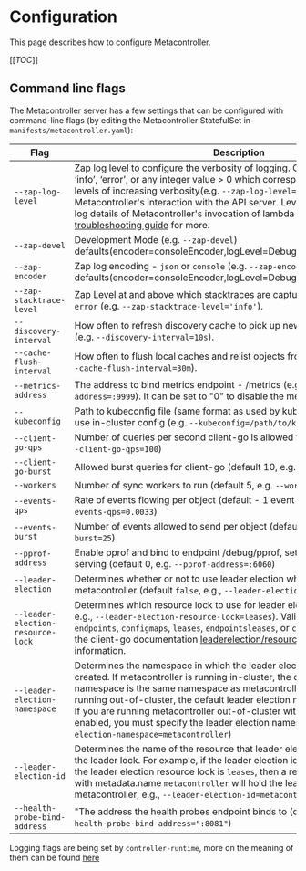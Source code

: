 # Configuration

This page describes how to configure Metacontroller.

[[_TOC_]]

## Command line flags

The Metacontroller server has a few settings that can be configured
with command-line flags (by editing the Metacontroller StatefulSet
in `manifests/metacontroller.yaml`):

| Flag | Description                                                                                                                                                                                                                                                                                                                                                                                                                                                                                  |
| ---- |----------------------------------------------------------------------------------------------------------------------------------------------------------------------------------------------------------------------------------------------------------------------------------------------------------------------------------------------------------------------------------------------------------------------------------------------------------------------------------------------|
| `--zap-log-level` | Zap log level to configure the verbosity of logging. Can be one of ‘debug’, ‘info’, ‘error’, or any integer value > 0 which corresponds to custom debug levels of increasing verbosity(e.g. `--zap-log-level=5`). Level 4 logs Metacontroller's interaction with the API server. Levels 5 and up additionally log details of Metacontroller's invocation of lambda hooks. See the [troubleshooting guide](./troubleshooting.md) for more.                                                    |
| `--zap-devel` | Development Mode (e.g. `--zap-devel`) defaults(encoder=consoleEncoder,logLevel=Debug,stackTraceLevel=Warn).                                                                                                                                                                                                                                                                                                                                                                                  |
| `--zap-encoder` | Zap log encoding - `json` or `console` (e.g. `--zap-encoder='json'`) defaults(encoder=consoleEncoder,logLevel=Debug,stackTraceLevel=Warn).                                                                                                                                                                                                                                                                                                                                                   |
| `--zap-stacktrace-level` | Zap Level at and above which stacktraces are captured - one of `info` or `error` (e.g. `--zap-stacktrace-level='info'`).                                                                                                                                                                                                                                                                                                                                                                     |
| `--discovery-interval` | How often to refresh discovery cache to pick up newly-installed resources (e.g. `--discovery-interval=10s`).                                                                                                                                                                                                                                                                                                                                                                                 |
| `--cache-flush-interval` | How often to flush local caches and relist objects from the API server (e.g. `--cache-flush-interval=30m`).                                                                                                                                                                                                                                                                                                                                                                                  |
| `--metrics-address` | The address to bind metrics endpoint - /metrics (e.g. `--metrics-address=:9999`). It can be set to "0" to disable the metrics serving.                                                                                                                                                                                                                                                                                                                                                       |
| `--kubeconfig` | Path to kubeconfig file (same format as used by kubectl); if not specified, use in-cluster config (e.g. `--kubeconfig=/path/to/kubeconfig`).                                                                                                                                                                                                                                                                                                                                                 |
| `--client-go-qps` | Number of queries per second client-go is allowed to make (default 5, e.g. `--client-go-qps=100`)                                                                                                                                                                                                                                                                                                                                                                                            |
| `--client-go-burst` | Allowed burst queries for client-go (default 10, e.g. `--client-go-burst=200`)                                                                                                                                                                                                                                                                                                                                                                                                               |
| `--workers` | Number of sync workers to run (default 5, e.g. `--workers=100`)                                                                                                                                                                                                                                                                                                                                                                                                                              |
| `--events-qps` | Rate of events flowing per object (default - 1 event per 5 minutes, e.g. `--events-qps=0.0033`)                                                                                                                                                                                                                                                                                                                                                                                              |
| `--events-burst` | Number of events allowed to send per object (default 25, e.g. `--events-burst=25`)                                                                                                                                                                                                                                                                                                                                                                                                           |
| `--pprof-address` | Enable pprof and bind to endpoint /debug/pprof, set to 0 to disable pprof serving (default 0, e.g. `--pprof-address=:6060`)                                                                                                                                                                                                                                                                                                                                                                  |
| `--leader-election` | Determines whether or not to use leader election when starting metacontroller (default `false`, e.g., `--leader-election`)                                                                                                                                                                                                                                                                                                                                                                   |
| `--leader-election-resource-lock` | Determines which resource lock to use for leader election (default `leases`, e.g., `--leader-election-resource-lock=leases`). Valid resource locks are `endpoints`, `configmaps`, `leases`, `endpointsleases`, or `configmapsleases`. See the client-go documentation [leaderelection/resourcelock](https://pkg.go.dev/k8s.io/client-go/tools/leaderelection/resourcelock#pkg-constants) for additional information.                                                                         |
| `--leader-election-namespace` | Determines the namespace in which the leader election resource will be created. If metacontroller is running in-cluster, the default leader election namespace is the same namespace as metacontroller. If metacontroller is running out-of-cluster, the default leader election namespace is undefined. If you are running metacontroller out-of-cluster with leader election enabled, you must specify the leader election namespace. (e.g., `--leader-election-namespace=metacontroller`) |
| `--leader-election-id` | Determines the name of the resource that leader election will use for holding the leader lock. For example, if the leader election id is `metacontroller` and the leader election resource lock is `leases`, then a resource of kind `leases` with metadata.name `metacontroller` will hold the leader lock. (default metacontroller, e.g., `--leader-election-id=metacontroller`)                                                                                                           |
| `--health-probe-bind-address` | "The address the health probes endpoint binds to (default ":8081", e.g., `--health-probe-bind-address=":8081"`)                                                                                                                                                                                                                                                                                                                                                                              |

Logging flags are being set by `controller-runtime`, more on the meaning of them can be found [here](https://sdk.operatorframework.io/docs/building-operators/golang/references/logging/#overview)
